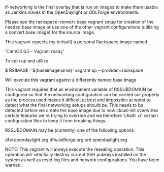 lf-networking is the final overlay that is run on images to make them
usable as Jenkins slaves in the OpenDaylight or ODLForge environments.

Please see the rackspace-convert-base vagrant setup for creation of the
needed base image or use one of the other vagrant configurations
(utilizing a convert base image) for the source image.

This vagrant expects (by default) a personal Rackspace image named

'CentOS 6.5 - Vagrant ready'

To spin up and utilize.

$ RSIMAGE='${baseimagename}' vagrant up --provider=rackspace

Will execute this vagrant against a differently named base image

This vagrant requires that an environment variable of RSSUBDOMAIN be
configured so that the networking configuration can be carried out
properly as the process used makes it difficult at best and impossible
at worst to detect what the final networking setups should be. This
needs to be detected before we create the base image due to how
cloud-init overwrites certain features we're trying to override and we
therefore 'chattr +i' certain configuration files to keep it from
breaking things.

RSSUBDOMAIN may be (currently) one of the following options:

dfw.opendaylight.org
dfw.odlforge.org
ord.opendaylight.org

NOTE: This vagrant will always execute the resealing operation. This
operation will intentially destroy current SSH pubkeys installed on the
system as well as reset log files and network configurations. You have
been warned.
